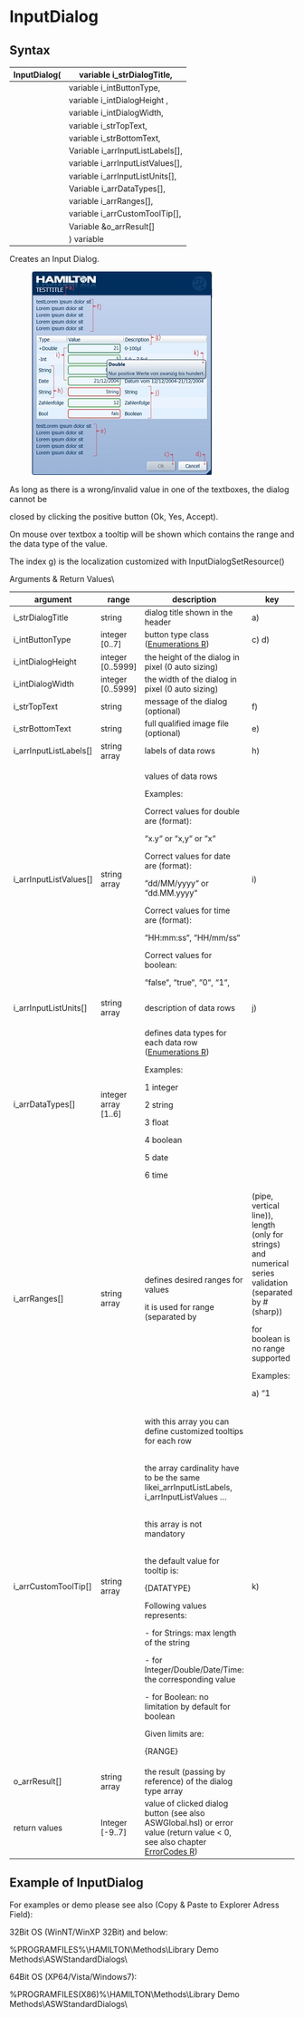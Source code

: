 # InputDialog

## Syntax

| InputDialog( | variable i\_strDialogTitle,        |
| ------------ | ---------------------------------- |
|              | variable i\_intButtonType,         |
|              | variable i\_intDialogHeight ,      |
|              | variable i\_intDialogWidth,        |
|              | variable i\_strTopText,            |
|              | variable i\_strBottomText,         |
|              | Variable i\_arrInputListLabels\[], |
|              | variable i\_arrInputListValues\[], |
|              | variable i\_arrInputListUnits\[],  |
|              | Variable i\_arrDataTypes\[],       |
|              | variable i\_arrRanges\[],          |
|              | variable i\_arrCustomToolTip\[],   |
|              | Variable \&o\_arrResult\[]         |
|              | ) variable                         |

Creates an Input Dialog.

<figure><img src="../../../../.gitbook/assets/image (5) (1) (1) (1).png" alt=""><figcaption></figcaption></figure>

As long as there is a wrong/invalid value in one of the textboxes, the dialog cannot be

closed by clicking the positive button (Ok, Yes, Accept).

On mouse over textbox a tooltip will be shown which contains the range and the data type of the value.

The index g) is the localization customized with InputDialogSetResource()

Arguments & Return Values\



| argument                 | range                 | description                                                                                                                                                                                                                                                                                                                                                                                                                                                                                                                                                                                                                                                                                                                                                                                                                                                                                                                                                                                                                                                | key   |
| ------------------------ | --------------------- | ---------------------------------------------------------------------------------------------------------------------------------------------------------------------------------------------------------------------------------------------------------------------------------------------------------------------------------------------------------------------------------------------------------------------------------------------------------------------------------------------------------------------------------------------------------------------------------------------------------------------------------------------------------------------------------------------------------------------------------------------------------------------------------------------------------------------------------------------------------------------------------------------------------------------------------------------------------------------------------------------------------------------------------------------------------- | ----- |
| i\_strDialogTitle        | string                | dialog title shown in the header                                                                                                                                                                                                                                                                                                                                                                                                                                                                                                                                                                                                                                                                                                                                                                                                                                                                                                                                                                                                                           | a)    |
| i\_intButtonType         | integer \[0..7]       | button type class ([Enumerations R](chm://9c15f7be7941d7f53742b745f35e8edc/Enums.htm))                                                                                                                                                                                                                                                                                                                                                                                                                                                                                                                                                                                                                                                                                                                                                                                                                                                                                                                                                                     | c) d) |
| i\_intDialogHeight       | integer \[0..5999]    | the height of the dialog in pixel (0 auto sizing)                                                                                                                                                                                                                                                                                                                                                                                                                                                                                                                                                                                                                                                                                                                                                                                                                                                                                                                                                                                                          |       |
| i\_intDialogWidth        | integer \[0..5999]    | the width of the dialog in pixel (0 auto sizing)                                                                                                                                                                                                                                                                                                                                                                                                                                                                                                                                                                                                                                                                                                                                                                                                                                                                                                                                                                                                           |       |
| i\_strTopText            | string                | message of the dialog (optional)                                                                                                                                                                                                                                                                                                                                                                                                                                                                                                                                                                                                                                                                                                                                                                                                                                                                                                                                                                                                                           | f)    |
| i\_strBottomText         | string                | full qualified image file (optional)                                                                                                                                                                                                                                                                                                                                                                                                                                                                                                                                                                                                                                                                                                                                                                                                                                                                                                                                                                                                                       | e)    |
| i\_arrInputListLabels\[] | string array          | labels of data rows                                                                                                                                                                                                                                                                                                                                                                                                                                                                                                                                                                                                                                                                                                                                                                                                                                                                                                                                                                                                                                        | h)    |
| i\_arrInputListValues\[] | string array          | <p>values of data rows</p><p>Examples:</p><p>Correct values for double are (format):</p><p>            “x.y“ or “x,y“ or “x“</p><p> </p><p>Correct values for date are (format):</p><p>                “dd/MM/yyyy“ or “dd.MM.yyyy“</p><p> </p><p>Correct values for time are (format):</p><p>                “HH:mm:ss“, “HH/mm/ss“</p><p> </p><p>Correct values for boolean:</p><p>                “false“, “true“, “0“, “1“,</p>                                                                                                                                                                                                                                                                                                                                                                                                                                                                                                                                                                                                                        | i)    |
| i\_arrInputListUnits\[]  | string array          | description of data rows                                                                                                                                                                                                                                                                                                                                                                                                                                                                                                                                                                                                                                                                                                                                                                                                                                                                                                                                                                                                                                   | j)    |
| i\_arrDataTypes\[]       | integer array \[1..6] | <p>defines data types for each data row (<a href="chm://9c15f7be7941d7f53742b745f35e8edc/Enums.htm">Enumerations R</a>)</p><p>Examples:</p><p>                1              integer</p><p>                2              string</p><p>                3              float</p><p>                4              boolean</p><p>                5              date</p><p>                6              time </p>                                                                                                                                                                                                                                                                                                                                                                                                                                                                                                                                                                                                                                          |       |
| i\_arrRanges\[]          | string array          | <p>defines desired ranges for values</p><p>it is used for range (separated by | (pipe, vertical line)), length (only for strings) and numerical series validation (separated by # (sharp))</p><p>for boolean is no range supported</p><p> </p><p>Examples:</p><p>a)     “1|5“ (integer 1-5 or string lengths from 1-5)</p><p>b)     “-20,5|100,0“   or “-20.5|100.0“ (float -20.5 – 100.0)</p><p>c)     “12/12/2011|21/12/2011“ (date from …)</p><p>d)     “2#5#7“  (integer: allowed values are 2 or 5 or 7) </p><p>e)     “2#5#7“  (string: allowed string lengths are 2 or 5 or 7)</p><p>f)      “2.1#2.3#2.4“ (double: only these values are allowed)</p><p> </p><p>Hint: The pipe symbol can be found (only Windows):</p><p> </p><p>                DE keyboard layout:             ALT GR + ></p><p> </p><p>                CH keyboard layout:             ALT GR + 7 (NOT 1) </p><p> </p><p>                US keyboard layout:             SHIFT + \ </p><p> </p><p>                Other keyboard layout:        ALT GR + W </p><p> </p><p> </p> |       |
| i\_arrCustomToolTip\[]   | string array          | <p>with this array you can define customized tooltips for each row</p><p><br>the array cardinality have to be the same likei_arrInputListLabels, i_arrInputListValues …</p><p><br>this array is not mandatory</p><p><br>the default value for tooltip is:</p><p> </p><p>{DATATYPE}</p><p>Following values represents:</p><p>- for Strings: max length of the string</p><p>- for Integer/Double/Date/Time: the corresponding value</p><p>- for Boolean: no limitation by default for boolean</p><p>Given limits are:</p><p>{RANGE}</p>                                                                                                                                                                                                                                                                                                                                                                                                                                                                                                                      | k)    |
| o\_arrResult\[]          | string array          | the result (passing by reference) of the dialog type array                                                                                                                                                                                                                                                                                                                                                                                                                                                                                                                                                                                                                                                                                                                                                                                                                                                                                                                                                                                                 |       |
| return values            | Integer \[-9..7]      | value of clicked dialog button (see also ASWGlobal.hsl) or error value (return value < 0, see also chapter [ErrorCodes R](chm://9c15f7be7941d7f53742b745f35e8edc/Errors.htm))                                                                                                                                                                                                                                                                                                                                                                                                                                                                                                                                                                                                                                                                                                                                                                                                                                                                              |       |

&#x20;

## &#x20;Example of InputDialog

&#x20;

For examples or demo please see also (Copy & Paste to Explorer Adress Field):

&#x20;

32Bit OS (WinNT/WinXP 32Bit) and below:&#x20;

%PROGRAMFILES%\HAMILTON\Methods\Library Demo Methods\ASWStandardDialogs\\

&#x20;

64Bit OS (XP64/Vista/Windows7):&#x20;

%PROGRAMFILES(X86)%\HAMILTON\Methods\Library Demo Methods\ASWStandardDialogs\\
